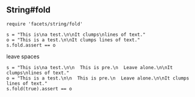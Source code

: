 ## String#fold

    require 'facets/string/fold'

    s = "This is\na test.\n\nIt clumps\nlines of text."
    o = "This is a test.\n\nIt clumps lines of text."
    s.fold.assert == o

leave spaces

    s = "This is\na test.\n\n  This is pre.\n  Leave alone.\n\nIt clumps\nlines of text."
    o = "This is a test.\n\n  This is pre.\n  Leave alone.\n\nIt clumps lines of text."
    s.fold(true).assert == o

